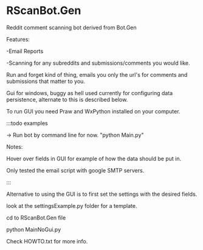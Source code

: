 RScanBot.Gen
============

Reddit comment scanning bot derived from Bot.Gen

Features:

-Email Reports

-Scanning for any subreddits and submissions/comments you would like.



Run and forget kind of thing, emails you only the url's for comments and submissions that matter to you.

Gui for windows, buggy as hell used currently for configuring data persistence, alternate to this is described below.

To run GUI you need Praw and WxPython installed on your computer.

:::todo examples


-> Run bot by command line for now. "python Main.py"


Notes:

  Hover over fields in GUI for example of how the data should be put in.
  
  Only tested the email script with google SMTP servers.
  
 ::: 
  
Alternative to using the GUI is to first set the settings with the desired fields.

look at the settingsExample.py folder for a template.

cd to RScanBot.Gen file

python MainNoGui.py

Check HOWTO.txt for more info.



